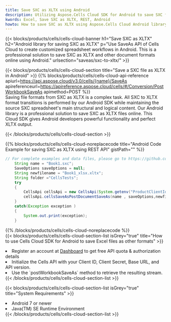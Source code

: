 ```yaml
---
title: Save SXC as XLTX using Android 
description: Utilizing Aspose.Cells Cloud SDK for Android to save SXC format file as XLTX format file. 
kwords: Excel, Save SXC as XLTX, REST, Android
howto: How to save SXC as XLTX using Aspose.Cells Cloud Android library.
---
```



{{< blocks/products/cells/cells-cloud-banner h1="Save SXC as XLTX" h2="Android library for saving SXC as XLTX" p="Use SaveAs API of Cells Cloud to create customized spreadsheet workflows in Android. This is a professional solution to save SXC as XLTX and other document formats online using Android." urlsection="saveas/sxc-to-xltx/" >}}

{{< blocks/products/cells/cells-cloud-section  title="Save a SXC file as XLTX in Android" >}}
{{% blocks/products/cells/cells-cloud-api-reference  apiurl=https://api.aspose.cloud/v3.0/cells/{name}/SaveAs  apireferenceurl=https://apireference.aspose.cloud/cells/#/Conversion/PostWorkbookSaveAs  apimethod=POST %}}
<br/>
Saving file formats from SXC as XLTX is a complex task. All SXC to XLTX format transitions is performed by our Android SDK while maintaining the source SXC spreadsheet's main structural and logical content. Our Android library is a professional solution to save SXC as XLTX files online. This Cloud SDK gives Android developers powerful functionality and perfect XLTX output.

{{< /blocks/products/cells/cells-cloud-section >}}

{{% blocks/products/cells/cells-cloud-noreplacecode title="Android Code Example for saving SXC as XLTX using REST API" gistPath="" %}}
  
```java
// For complete examples and data files, please go to https://github.com/aspose-cells-cloud/aspose-cells-cloud-android/
    String name = "Book1.sxc";
    SaveOptions saveOptions = null;
    String newfilename = "Book1_xlsx.xltx";
    String folder ="CellsTests";
    try
    {
        CellsApi cellsApi = new CellsApi(System.getenv("ProductClientId"), System.getenv("ProductClientSecret"));
        cellsApi.cellsSaveAsPostDocumentSaveAs(name , saveOptions,newfilename,false,false,folder,null,null,null,true);                       
    }
    catch(Exception exception )
    {
        System.out.print(exception);
    }
```
  
{{% /blocks/products/cells/cells-cloud-noreplacecode  %}}
<br/>
{{< blocks/products/cells/cells-cloud-section-list isGrey="true"  title="How to use Cells Cloud SDK for Android to save Excel files as other formats" >}}
<li>Register an account at <a href="https://dashboard.aspose.cloud/">Dashboard</a> to get free API quota & authorization details</li>
<li>Initialize the Cells API with your Client ID, Client Secret, Base URL, and API version.</li>
<li>Use the `postWorkbookSaveAs` method to retrieve the resulting stream.</li>
{{< /blocks/products/cells/cells-cloud-section-list >}}

{{< blocks/products/cells/cells-cloud-section-list isGrey="true"  title="System Requirements" >}}
<li>Android 7 or newer</li>
<li>Java(TM) SE Runtime Environment</li>
{{< /blocks/products/cells/cells-cloud-section-list >}}
